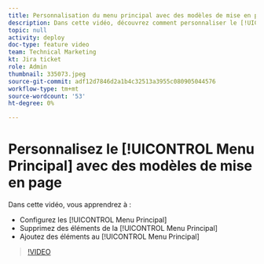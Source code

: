 ```yaml
---
title: Personnalisation du menu principal avec des modèles de mise en page
description: Dans cette vidéo, découvrez comment personnaliser le [!UICONTROL Menu Principal] avec un modèle de mise en page.
topic: null
activity: deploy
doc-type: feature video
team: Technical Marketing
kt: Jira ticket
role: Admin
thumbnail: 335073.jpeg
source-git-commit: adf12d7846d2a1b4c32513a3955c080905044576
workflow-type: tm+mt
source-wordcount: '53'
ht-degree: 0%

---
```


# Personnalisez le [!UICONTROL Menu Principal] avec des modèles de mise en page

Dans cette vidéo, vous apprendrez à :

* Configurez les [!UICONTROL Menu Principal]
* Supprimez des éléments de la [!UICONTROL Menu Principal]
* Ajoutez des éléments au [!UICONTROL Menu Principal]


>[!VIDEO](https://video.tv.adobe.com/v/335073/?quality=12)
